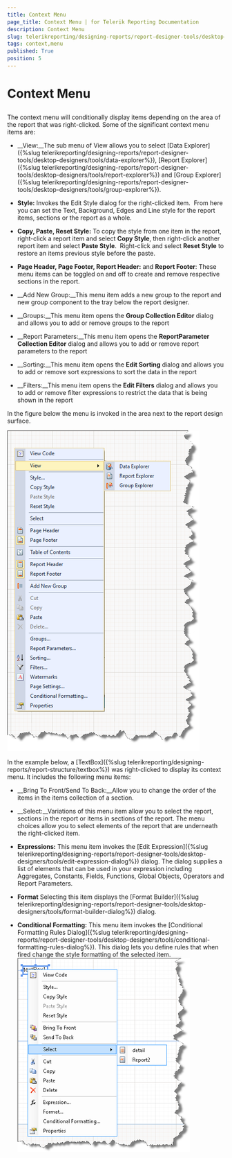 ```yaml
---
title: Context Menu
page_title: Context Menu | for Telerik Reporting Documentation
description: Context Menu
slug: telerikreporting/designing-reports/report-designer-tools/desktop-designers/tools/context-menu
tags: context,menu
published: True
position: 5
---
```


# Context Menu



## 

The context menu will conditionally display items depending on the area of the report that was right-clicked. Some of the significant context menu items are: 

* __View:__The sub menu of View allows you to select 
          [Data Explorer]({%slug telerikreporting/designing-reports/report-designer-tools/desktop-designers/tools/data-explorer%}), [Report Explorer]({%slug telerikreporting/designing-reports/report-designer-tools/desktop-designers/tools/report-explorer%}) and [Group Explorer]({%slug telerikreporting/designing-reports/report-designer-tools/desktop-designers/tools/group-explorer%}).

* __Style:__ Invokes the Edit Style dialog for the right-clicked item.  From here you can set the Text, Background, Edges and Line style for the report items, sections or the report as a whole.

* __Copy, Paste, Reset Style:__ To copy the style from one item in the report, right-click a report item and select __Copy Style__, then right-click another report item and select __Paste Style__.  Right-click and select __Reset Style__ to restore an items previous style before the paste.

* __Page Header, Page Footer, Report Header:__ and __Report Footer__: These menu items can be toggled on and off to create and remove respective sections in the report. 

* __Add New Group:__This menu item adds a new group to the report and new group component to the tray below the report designer.

* __Groups:__This menu item opens the __Group Collection Editor__          dialog and allows you to add or remove groups to the report

* __Report Parameters:__This menu item opens the __ReportParameter Collection Editor__          dialog and allows you to add or remove report parameters to the report

* __Sorting:__This menu item opens the __Edit Sorting__          dialog and allows you to add or remove sort expressions to sort the data in the report

* __Filters:__This menu item opens the __Edit Filters__          dialog and allows you to add or remove filter expressions to restrict the data that is being shown in the report

In the figure below the menu is invoked in the area next to the report design surface. 

  
  ![](images/UI012.png)

In the example below, a [TextBox]({%slug telerikreporting/designing-reports/report-structure/textbox%})          was right-clicked to display its context menu. It includes the following menu items:

* __Bring To Front/Send To Back:__Allow you to change the order of the items in the items collection of a section.
          

* __Select:__Variations of this menu item allow you to select the report, sections in the report or items in sections of the report. The menu choices allow you to select elements of the report that are underneath the right-clicked item.

* __Expressions:__ This menu item invokes the [Edit Expression]({%slug telerikreporting/designing-reports/report-designer-tools/desktop-designers/tools/edit-expression-dialog%}) dialog. The dialog supplies a list of elements that can be used in your expression including Aggregates, Constants, Fields, Functions, Global Objects, Operators and Report Parameters.

* __Format__ Selecting this item displays the [Format Builder]({%slug telerikreporting/designing-reports/report-designer-tools/desktop-designers/tools/format-builder-dialog%})           dialog.

* __Conditional Formatting:__ This menu item invokes the [Conditional Formatting Rules Dialog]({%slug telerikreporting/designing-reports/report-designer-tools/desktop-designers/tools/conditional-formatting-rules-dialog%}). This dialog lets you define rules that when fired change the style formatting of the selected item.  
  ![](images/UI013.png)
